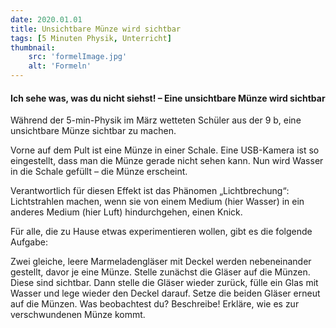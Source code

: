 ```yaml
---
date: 2020.01.01
title: Unsichtbare Münze wird sichtbar
tags: [5 Minuten Physik, Unterricht]
thumbnail: 
    src: 'formelImage.jpg'
    alt: 'Formeln'
---
```


#### Ich sehe was, was du nicht siehst! – Eine unsichtbare Münze wird sichtbar

Während der 5-min-Physik im März wetteten Schüler aus der 9 b, eine unsichtbare Münze sichtbar zu machen.

Vorne auf dem Pult ist eine Münze in einer Schale. Eine USB-Kamera ist so eingestellt, dass man die Münze gerade nicht sehen kann. Nun wird Wasser in die Schale gefüllt – die Münze erscheint.

Verantwortlich für diesen Effekt ist das Phänomen „Lichtbrechung“: 
Lichtstrahlen machen, wenn sie von einem Medium (hier Wasser) 
in ein anderes Medium (hier Luft) hindurchgehen, einen Knick. 

Für alle, die zu Hause etwas experimentieren wollen, gibt es die folgende Aufgabe:

Zwei gleiche, leere Marmeladengläser mit Deckel werden nebeneinander gestellt, davor je eine Münze. 
Stelle zunächst die Gläser auf die Münzen. Diese sind sichtbar. Dann stelle die Gläser wieder zurück,
fülle ein Glas mit Wasser und lege wieder den Deckel darauf. 
Setze die beiden Gläser erneut auf die Münzen.
Was beobachtest du? Beschreibe! Erkläre, wie es zur verschwundenen Münze kommt.
